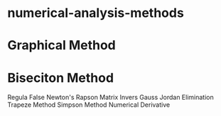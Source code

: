 # numerical-analysis-methods
# Graphical Method
# Biseciton Method
Regula False
Newton's Rapson
Matrix Invers
Gauss Jordan Elimination
Trapeze Method
Simpson Method
Numerical Derivative
